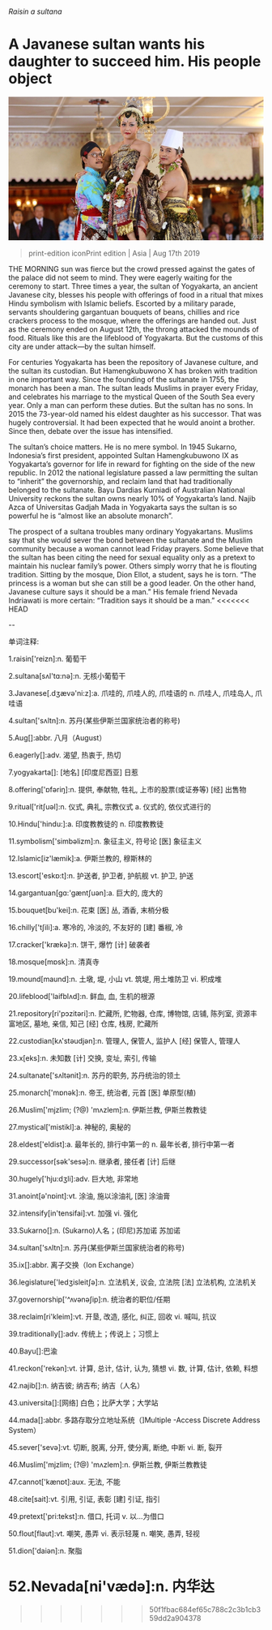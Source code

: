###### Raisin a sultana

# A Javanese sultan wants his daughter to succeed him. His people object 

![image](images/20190817_ASP004_0.jpg) 

> print-edition iconPrint edition | Asia | Aug 17th 2019 

THE MORNING sun was fierce but the crowd pressed against the gates of the palace did not seem to mind. They were eagerly waiting for the ceremony to start. Three times a year, the sultan of Yogyakarta, an ancient Javanese city, blesses his people with offerings of food in a ritual that mixes Hindu symbolism with Islamic beliefs. Escorted by a military parade, servants shouldering gargantuan bouquets of beans, chillies and rice crackers process to the mosque, where the offerings are handed out. Just as the ceremony ended on August 12th, the throng attacked the mounds of food. Rituals like this are the lifeblood of Yogyakarta. But the customs of this city are under attack—by the sultan himself. 

For centuries Yogyakarta has been the repository of Javanese culture, and the sultan its custodian. But Hamengkubuwono X has broken with tradition in one important way. Since the founding of the sultanate in 1755, the monarch has been a man. The sultan leads Muslims in prayer every Friday, and celebrates his marriage to the mystical Queen of the South Sea every year. Only a man can perform these duties. But the sultan has no sons. In 2015 the 73-year-old named his eldest daughter as his successor. That was hugely controversial. It had been expected that he would anoint a brother. Since then, debate over the issue has intensified. 

The sultan’s choice matters. He is no mere symbol. In 1945 Sukarno, Indonesia’s first president, appointed Sultan Hamengkubuwono IX as Yogyakarta’s governor for life in reward for fighting on the side of the new republic. In 2012 the national legislature passed a law permitting the sultan to “inherit” the governorship, and reclaim land that had traditionally belonged to the sultanate. Bayu Dardias Kurniadi of Australian National University reckons the sultan owns nearly 10% of Yogyakarta’s land. Najib Azca of Universitas Gadjah Mada in Yogyakarta says the sultan is so powerful he is “almost like an absolute monarch”. 

The prospect of a sultana troubles many ordinary Yogyakartans. Muslims say that she would sever the bond between the sultanate and the Muslim community because a woman cannot lead Friday prayers. Some believe that the sultan has been citing the need for sexual equality only as a pretext to maintain his nuclear family’s power. Others simply worry that he is flouting tradition. Sitting by the mosque, Dion Ellot, a student, says he is torn. “The princess is a woman but she can still be a good leader. On the other hand, Javanese culture says it should be a man.” His female friend Nevada Indriawati is more certain: “Tradition says it should be a man.” 
<<<<<<< HEAD

-- 

 单词注释:

1.raisin['reizn]:n. 葡萄干 

2.sultana[sʌl'tɑ:nә]:n. 无核小葡萄干 

3.Javanese[.dʒævә'ni:z]:a. 爪哇的, 爪哇人的, 爪哇语的 n. 爪哇人, 爪哇岛人, 爪哇语 

4.sultan['sʌltn]:n. 苏丹(某些伊斯兰国家统治者的称号) 

5.Aug[]:abbr. 八月（August） 

6.eagerly[]:adv. 渴望, 热衷于, 热切 

7.yogyakarta[]: [地名] [印度尼西亚] 日惹 

8.offering['ɒfәriŋ]:n. 提供, 奉献物, 牲礼, 上市的股票(或证券等) [经] 出售物 

9.ritual['ritʃuәl]:n. 仪式, 典礼, 宗教仪式 a. 仪式的, 依仪式进行的 

10.Hindu['hindu:]:a. 印度教教徒的 n. 印度教教徒 

11.symbolism['simbәlizm]:n. 象征主义, 符号论 [医] 象征主义 

12.Islamic[iz'læmik]:a. 伊斯兰教的, 穆斯林的 

13.escort['eskɒ:t]:n. 护送者, 护卫者, 护航舰 vt. 护卫, 护送 

14.gargantuan[gɑ:'gæntʃuәn]:a. 巨大的, 庞大的 

15.bouquet[bu'kei]:n. 花束 [医] 丛, 酒香, 末梢分极 

16.chilly['tʃili]:a. 寒冷的, 冷淡的, 不友好的 [建] 番椒, 冷 

17.cracker['krækә]:n. 饼干, 爆竹 [计] 破袭者 

18.mosque[mɒsk]:n. 清真寺 

19.mound[maund]:n. 土墩, 堤, 小山 vt. 筑堤, 用土堆防卫 vi. 积成堆 

20.lifeblood['laifblʌd]:n. 鲜血, 血, 生机的根源 

21.repository[ri'pɔzitәri]:n. 贮藏所, 贮物器, 仓库, 博物馆, 店铺, 陈列室, 资源丰富地区, 墓地, 亲信, 知己 [经] 仓库, 栈房, 贮藏所 

22.custodian[kʌ'stәudjәn]:n. 管理人, 保管人, 监护人 [经] 保管人, 管理人 

23.x[eks]:n. 未知数 [计] 交换, 变址, 索引, 传输 

24.sultanate['sʌltәnit]:n. 苏丹的职务, 苏丹统治的领土 

25.monarch['mɒnәk]:n. 帝王, 统治者, 元首 [医] 单原型(植) 

26.Muslim['mjzlim; (?@) 'mʌzlem]:n. 伊斯兰教, 伊斯兰教教徒 

27.mystical['mistikl]:a. 神秘的, 奥秘的 

28.eldest['eldist]:a. 最年长的, 排行中第一的 n. 最年长者, 排行中第一者 

29.successor[sәk'sesә]:n. 继承者, 接任者 [计] 后继 

30.hugely['hju:dʒli]:adv. 巨大地, 非常地 

31.anoint[ә'nɒint]:vt. 涂油, 施以涂油礼 [医] 涂油膏 

32.intensify[in'tensifai]:vt. 加强 vi. 强化 

33.Sukarno[]:n. (Sukarno)人名；(印尼)苏加诺 苏加诺 

34.sultan['sʌltn]:n. 苏丹(某些伊斯兰国家统治者的称号) 

35.ix[]:abbr. 离子交换（Ion Exchange） 

36.legislature['ledʒisleitʃә]:n. 立法机关, 议会, 立法院 [法] 立法机构, 立法机关 

37.governorship['^ʌvənәʃip]:n. 统治者的职位/任期 

38.reclaim[ri'kleim]:vt. 开垦, 改造, 感化, 纠正, 回收 vi. 喊叫, 抗议 

39.traditionally[]:adv. 传统上；传说上；习惯上 

40.Bayu[]:巴渝 

41.reckon['rekәn]:vt. 计算, 总计, 估计, 认为, 猜想 vi. 数, 计算, 估计, 依赖, 料想 

42.najib[]:n. 纳吉彼; 纳吉布; 纳吉（人名） 

43.universita[]:[网络] 白色；比萨大学；大学站 

44.mada[]:abbr. 多路存取分立地址系统（]Multiple -Access Discrete Address System） 

45.sever['sevә]:vt. 切断, 脱离, 分开, 使分离, 断绝, 中断 vi. 断, 裂开 

46.Muslim['mjzlim; (?@) 'mʌzlem]:n. 伊斯兰教, 伊斯兰教教徒 

47.cannot['kænɒt]:aux. 无法, 不能 

48.cite[sait]:vt. 引用, 引证, 表彰 [建] 引证, 指引 

49.pretext['pri:tekst]:n. 借口, 托词 v. 以...为借口 

50.flout[flaut]:vt. 嘲笑, 愚弄 vi. 表示轻蔑 n. 嘲笑, 愚弄, 轻视 

51.dion['daiәn]:n. 聚脂 

52.Nevada[ni'vædә]:n. 内华达 
=======
>>>>>>> 50f1fbac684ef65c788c2c3b1cb359dd2a904378

